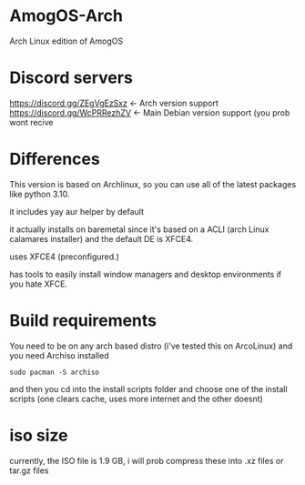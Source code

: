 # AmogOS-Arch
Arch Linux edition of AmogOS

# Discord servers
https://discord.gg/ZEgVgEzSxz <- Arch version support  
https://discord.gg/WcPRRezhZV <- Main Debian version support (you prob wont recive

# Differences
This version is based on Archlinux, so you can use all of the latest packages like  python 3.10.

it includes yay aur helper by default

it actually installs on baremetal since it's based on a ACLI (arch Linux calamares installer) and the default DE is XFCE4.

uses XFCE4 (preconfigured.)

has tools to easily install window managers and desktop environments if you hate XFCE.

# Build requirements
You need to be on any arch based distro (i've tested this on ArcoLinux) and you need Archiso installed
```
sudo pacman -S archiso
```

and then you cd into the install scripts folder and choose one of the install scripts (one clears cache, uses more internet and the other doesnt)
# iso size
currently, the ISO file is 1.9 GB, i will prob compress these into .xz files or tar.gz files
